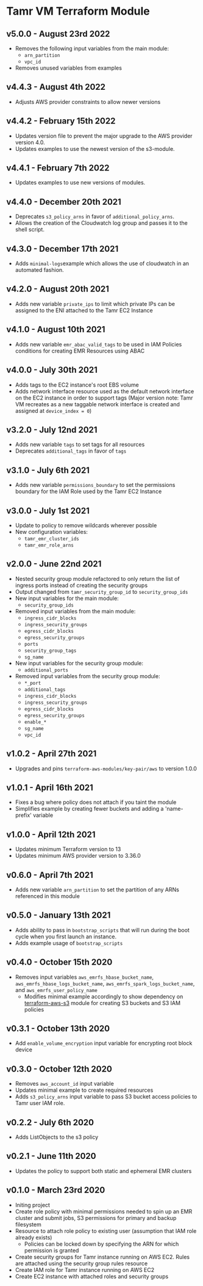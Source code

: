 # Tamr VM Terraform Module

## v5.0.0 - August 23rd 2022
* Removes the following input variables from the main module:
  * `arn_partition`
  * `vpc_id`
* Removes unused variables from examples

## v4.4.3 - August 4th 2022
* Adjusts AWS provider constraints to allow newer versions

## v4.4.2 - February 15th 2022
* Updates version file to prevent the major upgrade to the AWS provider version 4.0.
* Updates examples to use the newest version of the s3-module.

## v4.4.1 - February 7th 2022
* Updates examples to use new versions of modules.

## v4.4.0 - December 20th 2021
* Deprecates `s3_policy_arns` in favor of `additional_policy_arns`.
* Allows the creation of the Cloudwatch log group and passes it to the shell script.

## v4.3.0 - December 17th 2021
* Adds `minimal-logs`example which allows the use of cloudwatch in an automated fashion.

## v4.2.0 - August 20th 2021
* Adds new variable `private_ips` to limit which private IPs can be assigned to the ENI attached to the Tamr EC2 Instance

## v4.1.0 - August 10th 2021
* Adds new variable `emr_abac_valid_tags` to be used in IAM Policies conditions for creating EMR Resources using ABAC

## v4.0.0 - July 30th 2021
* Adds tags to the EC2 instance's root EBS volume
* Adds network interface resource used as the default network interface on the EC2 instance in order to support tags
  (Major version note: Tamr VM recreates as a new taggable network interface is created and assigned at `device_index = 0`)

## v3.2.0 - July 12nd 2021
* Adds new variable `tags` to set tags for all resources
* Deprecates `additional_tags` in favor of `tags`

## v3.1.0 - July 6th 2021
*  Adds new variable `permissions_boundary` to set the permissions boundary for the IAM Role used by the Tamr EC2 Instance

## v3.0.0 - July 1st 2021
* Update to policy to remove wildcards wherever possible
* New configuration variables:
  * `tamr_emr_cluster_ids`
  * `tamr_emr_role_arns`

## v2.0.0 - June 22nd 2021
* Nested security group module refactored to only return the list of ingress ports instead of creating the security groups
* Output changed from `tamr_security_group_id` to `security_group_ids`
* New input variables for the main module:
  * `security_group_ids`
* Removed input variables from the main module:
  * `ingress_cidr_blocks`
  * `ingress_security_groups`
  * `egress_cidr_blocks`
  * `egress_security_groups`
  * `ports`
  * `security_group_tags`
  * `sg_name`
* New input variables for the security group module:
  * `additional_ports`
* Removed input variables from the security group module:
  * `*_port`
  * `additional_tags`
  * `ingress_cidr_blocks`
  * `ingress_security_groups`
  * `egress_cidr_blocks`
  * `egress_security_groups`
  * `enable_*`
  * `sg_name`
  * `vpc_id`

## v1.0.2 - April 27th 2021
* Upgrades and pins `terraform-aws-modules/key-pair/aws` to version 1.0.0

## v1.0.1 - April 16th 2021
* Fixes a bug where policy does not attach if you taint the module
* Simplifies example by creating fewer buckets and adding a 'name-prefix' variable

## v1.0.0 - April 12th 2021
* Updates minimum Terraform version to 13
* Updates minimum AWS provider version to 3.36.0

## v0.6.0 - April 7th 2021
*  Adds new variable `arn_partition` to set the partition of any ARNs referenced in this module

## v0.5.0 - January 13th 2021
* Adds ability to pass in `bootstrap_scripts` that will run during the boot cycle when you first launch an instance.
* Adds example usage of `bootstrap_scripts`

## v0.4.0 - October 15th 2020
* Removes input variables `aws_emrfs_hbase_bucket_name`, `aws_emrfs_hbase_logs_bucket_name`, `aws_emrfs_spark_logs_bucket_name`, and `aws_emrfs_user_policy_name`
  * Modifies minimal example accordingly to show dependency on [terraform-aws-s3](https://github.com/Datatamer/terraform-aws-s3) module for creating S3 buckets and S3 IAM policies

## v0.3.1 - October 13th 2020
* Add `enable_volume_encryption` input variable for encrypting root block device

## v0.3.0 - October 12th 2020
* Removes `aws_account_id` input variable
* Updates minimal example to create required resources
* Adds `s3_policy_arns` input variable to pass S3 bucket access policies to Tamr user IAM role.

## v0.2.2 - July 6th 2020
* Adds ListObjects to the s3 policy

## v0.2.1 - June 11th 2020
* Updates the policy to support both static and ephemeral EMR clusters

## v0.1.0 - March 23rd 2020
* Initing project
* Create role policy with minimal permissions needed to spin up an EMR cluster and submit jobs, S3 permissions for primary and backup filesystem
* Resource to attach role policy to existing user (assumption that IAM role already exists)
  * Policies can be locked down by specifying the ARN for which permission is granted
* Create security groups for Tamr instance running on AWS EC2. Rules are attached using the security group rules resource
* Create IAM role for Tamr instance running on AWS EC2
* Create EC2 instance with attached roles and security groups
